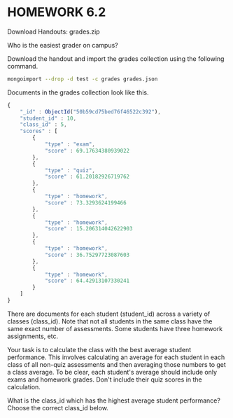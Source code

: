 # HOMEWORK 6.2

Download Handouts: grades.zip

Who is the easiest grader on campus?

Download the handout and import the grades collection using the following command.

```bash
mongoimport --drop -d test -c grades grades.json
```

Documents in the grades collection look like this.

```js
{
    "_id" : ObjectId("50b59cd75bed76f46522c392"),
    "student_id" : 10,
    "class_id" : 5,
    "scores" : [
        {
            "type" : "exam",
            "score" : 69.17634380939022
        },
        {
            "type" : "quiz",
            "score" : 61.20182926719762
        },
        {
            "type" : "homework",
            "score" : 73.3293624199466
        },
        {
            "type" : "homework",
            "score" : 15.206314042622903
        },
        {
            "type" : "homework",
            "score" : 36.75297723087603
        },
        {
            "type" : "homework",
            "score" : 64.42913107330241
        }
    ]
}
```

There are documents for each student (student_id) across a variety of classes (class_id). Note that not all students in the same class have the same exact number of assessments. Some students have three homework assignments, etc.

Your task is to calculate the class with the best average student performance. This involves calculating an average for each student in each class of all non-quiz assessments and then averaging those numbers to get a class average. To be clear, each student's average should include only exams and homework grades. Don't include their quiz scores in the calculation.

What is the class_id which has the highest average student performance? Choose the correct class_id below.